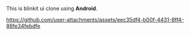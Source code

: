 This is blinkit ui clone using <b>Android</b>.





https://github.com/user-attachments/assets/eec35df4-b00f-4431-8ff4-86fe34febdfe

